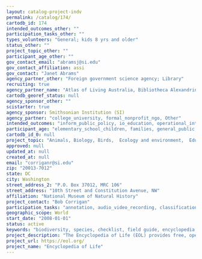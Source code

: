 ```yaml
---
layout: catalog-project-indv
permalink: /catalog/174/
cartodb_id: 174
intended_outcomes_other: ""
participation_tasks_other: ""
types_volunteers: "General; kids 8 yrs and older"
status_other: ""
project_topic_other: ""
participant_age_other: ""
gov_contact_email: "abramsj@si.edu"
gov_contact_affiliation: assi
gov_contact: "Janet Abrams"
agency_partner_other: "Foreign government science agency; Library"
recruiting: true
agency_partner_name: "Atlas of Living Australia, Bibliotheca Alexandrina, CONABIO, Harvard University, Chinese Academy of Sciences"
cartodb_georef_status: null
agency_sponsor_other: ""
scistarter: true
agency_sponsor: Smithsonian Institution (SI)
agency_partner: "college_university, formal_nonprofit_ngo, Other"
intended_outcomes: "inform_public_policy, io_education, operational_integration_use, research_advancement"
participant_age: "elementary_school_children, families, general_public, middle_school_children, teens"
cartodb_id_0: null
project_topic: "Animals, Biology, Birds,  Ecology and environment,  Education, Nature and outdoors, Ocean/water and marine, Pollinators/insects"
approved: null
updated_at: null
created_at: null
email: "corriganr@si.edu"
zip: "20013-7012"
state: DC
city: Washington
street_address_2: "P.O. Box 37012, MRC 106"
street_address: "10th Street and Constitution Avenue, NW"
affiliation: "National Museum of Natural History"
project_contact: "Bob Corrigan"
participation_tasks: "annotation, audio_video_recording, classification_tagging, diy_hacking_making, identification, learning,  observation, photography, transcription"
geographic_scope: World
start_date: "2008-01-01"
status: active
keywords: "biodiversity, species, checklist, field guide, encyclopedia, animals, birds, plants, mammals, ambphibians, reptiles, fishes, invertebrates, crustaceans, mullusks, insects, spiders, worms, flowers, trees, fungi, mushrooms, molds, bacteria, algae, protists, protozoa, archaea, viruses"
project_description: "The Encyclopedia of Life (EOL) provides free, open, multilingual, digital access to trusted information on all known species through its website at http://eol.org.  EOL is an international collaboration led by the Smithsonian that works to raise awareness and understanding of living nature. Citizen Scientists can participate in many ways, from contributing articles, photos, videos and sounds, to creating and using collections, to annotating and curating biodiversity content."
project_url: https://eol.org/
project_name: "Encyclopedia of Life"
---
```

